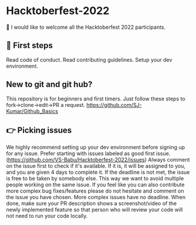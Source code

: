 # Hacktoberfest-2022

👋 I would like to welcome all the Hacktoberfest 2022 participants.

## 🛫 First steps

Read code of conduct.
Read contributing guidelines.
Setup your dev environment.

## New to git and git hub?
This repository is for beginners and first timers. Just follow these steps to fork->clone->edit->PR a request.
https://github.com/SJ-Kumar/Github_Basics

## 👉 Picking issues
We highly recommend setting up your dev environment before signing up for any issue.
Prefer starting with issues labeled as good first issue.(https://github.com/VS-Babu/Hacktoberfest-2022/issues)
Always comment on the issue first to check if it's available. If it is, it will be assigned to you, and you are given 4 days to complete it. If the deadline is not met, the issue is free to be taken by somebody else. This way we want to avoid multiple people working on the same issue.
If you feel like you can also contribute more complex bug fixes/features please do not hesitate and comment on the issue you have chosen. More complex issues have no deadline.
When done, make sure your PR description shows a screenshot/video of the newly implemented feature so that person who will review your code will not need to run your code locally.
